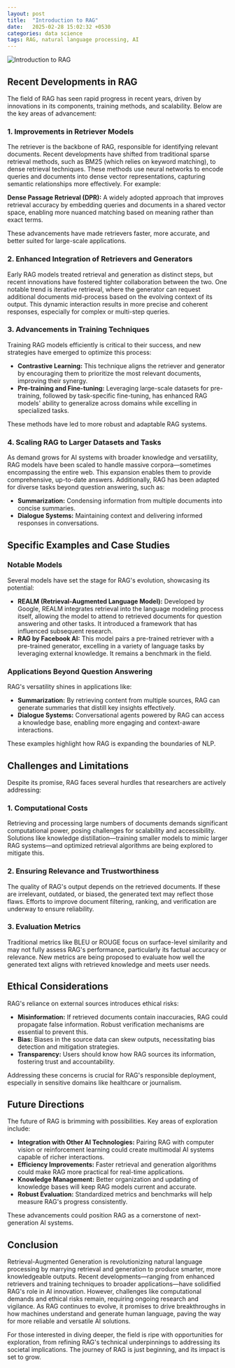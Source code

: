 ```yaml
---
layout: post
title:  "Introduction to RAG"
date:   2025-02-28 15:02:32 +0530
categories: data science
tags: RAG, natural language processing, AI
---
```

![Introduction to RAG](/blog/assets/images/ragintro.jpg)
## Recent Developments in RAG

The field of RAG has seen rapid progress in recent years, driven by innovations in its components, training methods, and scalability. Below are the key areas of advancement:

### 1. Improvements in Retriever Models

The retriever is the backbone of RAG, responsible for identifying relevant documents. Recent developments have shifted from traditional sparse retrieval methods, such as BM25 (which relies on keyword matching), to dense retrieval techniques. These methods use neural networks to encode queries and documents into dense vector representations, capturing semantic relationships more effectively. For example:

**Dense Passage Retrieval (DPR):** A widely adopted approach that improves retrieval accuracy by embedding queries and documents in a shared vector space, enabling more nuanced matching based on meaning rather than exact terms.

These advancements have made retrievers faster, more accurate, and better suited for large-scale applications.

### 2. Enhanced Integration of Retrievers and Generators

Early RAG models treated retrieval and generation as distinct steps, but recent innovations have fostered tighter collaboration between the two. One notable trend is iterative retrieval, where the generator can request additional documents mid-process based on the evolving context of its output. This dynamic interaction results in more precise and coherent responses, especially for complex or multi-step queries.

### 3. Advancements in Training Techniques

Training RAG models efficiently is critical to their success, and new strategies have emerged to optimize this process:

- **Contrastive Learning:** This technique aligns the retriever and generator by encouraging them to prioritize the most relevant documents, improving their synergy.
- **Pre-training and Fine-tuning:** Leveraging large-scale datasets for pre-training, followed by task-specific fine-tuning, has enhanced RAG models' ability to generalize across domains while excelling in specialized tasks.

These methods have led to more robust and adaptable RAG systems.

### 4. Scaling RAG to Larger Datasets and Tasks

As demand grows for AI systems with broader knowledge and versatility, RAG models have been scaled to handle massive corpora—sometimes encompassing the entire web. This expansion enables them to provide comprehensive, up-to-date answers. Additionally, RAG has been adapted for diverse tasks beyond question answering, such as:

- **Summarization:** Condensing information from multiple documents into concise summaries.
- **Dialogue Systems:** Maintaining context and delivering informed responses in conversations.

## Specific Examples and Case Studies

### Notable Models

Several models have set the stage for RAG's evolution, showcasing its potential:

- **REALM (Retrieval-Augmented Language Model):** Developed by Google, REALM integrates retrieval into the language modeling process itself, allowing the model to attend to retrieved documents for question answering and other tasks. It introduced a framework that has influenced subsequent research.
- **RAG by Facebook AI:** This model pairs a pre-trained retriever with a pre-trained generator, excelling in a variety of language tasks by leveraging external knowledge. It remains a benchmark in the field.

### Applications Beyond Question Answering

RAG's versatility shines in applications like:

- **Summarization:** By retrieving content from multiple sources, RAG can generate summaries that distill key insights effectively.
- **Dialogue Systems:** Conversational agents powered by RAG can access a knowledge base, enabling more engaging and context-aware interactions.

These examples highlight how RAG is expanding the boundaries of NLP.

## Challenges and Limitations

Despite its promise, RAG faces several hurdles that researchers are actively addressing:

### 1. Computational Costs

Retrieving and processing large numbers of documents demands significant computational power, posing challenges for scalability and accessibility. Solutions like knowledge distillation—training smaller models to mimic larger RAG systems—and optimized retrieval algorithms are being explored to mitigate this.

### 2. Ensuring Relevance and Trustworthiness

The quality of RAG's output depends on the retrieved documents. If these are irrelevant, outdated, or biased, the generated text may reflect those flaws. Efforts to improve document filtering, ranking, and verification are underway to ensure reliability.

### 3. Evaluation Metrics

Traditional metrics like BLEU or ROUGE focus on surface-level similarity and may not fully assess RAG's performance, particularly its factual accuracy or relevance. New metrics are being proposed to evaluate how well the generated text aligns with retrieved knowledge and meets user needs.

## Ethical Considerations

RAG's reliance on external sources introduces ethical risks:

- **Misinformation:** If retrieved documents contain inaccuracies, RAG could propagate false information. Robust verification mechanisms are essential to prevent this.
- **Bias:** Biases in the source data can skew outputs, necessitating bias detection and mitigation strategies.
- **Transparency:** Users should know how RAG sources its information, fostering trust and accountability.

Addressing these concerns is crucial for RAG's responsible deployment, especially in sensitive domains like healthcare or journalism.

## Future Directions

The future of RAG is brimming with possibilities. Key areas of exploration include:

- **Integration with Other AI Technologies:** Pairing RAG with computer vision or reinforcement learning could create multimodal AI systems capable of richer interactions.
- **Efficiency Improvements:** Faster retrieval and generation algorithms could make RAG more practical for real-time applications.
- **Knowledge Management:** Better organization and updating of knowledge bases will keep RAG models current and accurate.
- **Robust Evaluation:** Standardized metrics and benchmarks will help measure RAG's progress consistently.

These advancements could position RAG as a cornerstone of next-generation AI systems.

## Conclusion

Retrieval-Augmented Generation is revolutionizing natural language processing by marrying retrieval and generation to produce smarter, more knowledgeable outputs. Recent developments—ranging from enhanced retrievers and training techniques to broader applications—have solidified RAG's role in AI innovation. However, challenges like computational demands and ethical risks remain, requiring ongoing research and vigilance. As RAG continues to evolve, it promises to drive breakthroughs in how machines understand and generate human language, paving the way for more reliable and versatile AI solutions.

For those interested in diving deeper, the field is ripe with opportunities for exploration, from refining RAG's technical underpinnings to addressing its societal implications. The journey of RAG is just beginning, and its impact is set to grow.
